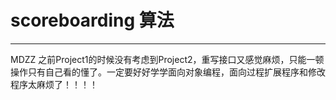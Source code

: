 # scoreboarding 算法

-------------------

MDZZ 之前Project1的时候没有考虑到Project2，重写接口又感觉麻烦，只能一顿操作只有自己看的懂了。一定要好好学学面向对象编程，面向过程扩展程序和修改程序太麻烦了！！！！


